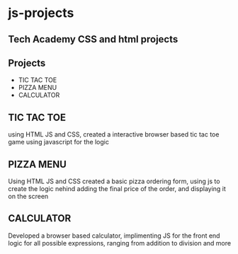 # js-projects

## Tech Academy CSS and html projects

## Projects
- TIC TAC TOE
- PIZZA MENU
- CALCULATOR


## TIC TAC TOE
using HTML JS and CSS, created a interactive browser based tic tac toe game using javascript for the logic

## PIZZA MENU
Using HTML JS and CSS created a basic pizza ordering form, using js to create the logic nehind adding the final price of the order, and displaying it on the screen

## CALCULATOR
Developed a browser based calculator, implimenting JS for the front end logic for all possible expressions, ranging from addition to division and more

